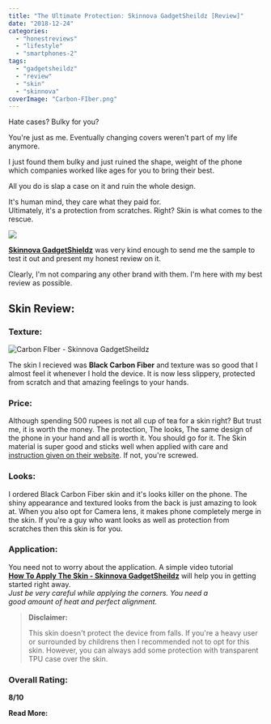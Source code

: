 ```yaml
---
title: "The Ultimate Protection: Skinnova GadgetSheildz [Review]"
date: "2018-12-24"
categories: 
  - "honestreviews"
  - "lifestyle"
  - "smartphones-2"
tags: 
  - "gadgetsheildz"
  - "review"
  - "skin"
  - "skinnova"
coverImage: "Carbon-FIber.png"
---
```


Hate cases? Bulky for you?

You're just as me. Eventually changing covers weren't part of my life anymore.

I just found them bulky and just ruined the shape, weight of the phone which companies worked like ages for you to bring their best.

All you do is slap a case on it and ruin the whole design.

It's human mind, they care what they paid for.  
Ultimately, it's a protection from scratches. Right? Skin is what comes to the rescue.

![](posts/2018/12/images/GadgetShieldz-1024x768.jpg)

**[Skinnova GadgetShieldz](http://gadgetshieldz.com)** was very kind enough to send me the sample to test it out and present my honest review on it.

Clearly, I'm not comparing any other brand with them. I'm here with my best review as possible.

## Skin Review:

### Texture:

![Carbon FIber - Skinnova GadgetSheildz](posts/2018/12/images/Carbon-FIber.png)

The skin I recieved was **Black Carbon Fiber** and texture was so good that I almost feel it whenever I hold the device. It is now less slippery, protected from scratch and that amazing feelings to your hands.

### Price:

Although spending 500 rupees is not all cup of tea for a skin right? But trust me, it is worth the money. The protection, The looks, The same design of the phone in your hand and all is worth it. You should go for it. The Skin material is super good and sticks well when applied with care and [instruction given on their website](https://www.gadgetshieldz.com/how-to-apply-skinnova-skins.html). If not, you're screwed.

### Looks:

I ordered Black Carbon Fiber skin and it's looks killer on the phone. The shiny appearance and textured looks from the back is just amazing to look at. When you also opt for Camera lens, it makes phone completely merge in the skin. If you're a guy who want looks as well as protection from scratches then this skin is for you.

### Application:

You need not to worry about the application. A simple video tutorial **[How To Apply The Skin - Skinnova GadgetSheildz](https://www.gadgetshieldz.com/how-to-apply-skinnova-skins.html)** will help you in getting started right away. _Just be very careful while applying the corners. You need a good amount of heat and perfect alignment._

> **Disclaimer:**
> 
> This skin doesn't protect the device from falls. If you're a heavy user or surrounded by childrens then I recommended not to opt for this skin. However, you can always add some protection with transparent TPU case over the skin.

### Overall Rating:

**8/10**

**Read More:**
